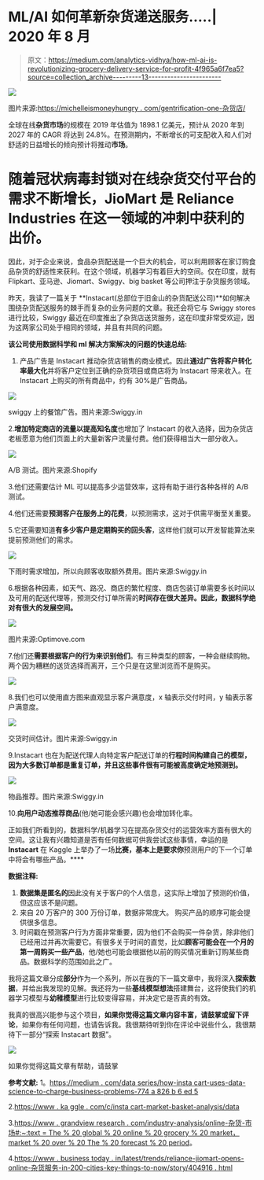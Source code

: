 # ML/AI 如何革新杂货递送服务…..| 2020 年 8 月

> 原文：<https://medium.com/analytics-vidhya/how-ml-ai-is-revolutionizing-grocery-delivery-service-for-profit-4f965a6f7ea5?source=collection_archive---------13----------------------->

![](img/2321d663ef29bcba9576b051576f0930.png)

图片来源:[https://michelleismoneyhungry . com/gentrification-one-杂货店/](https://michelleismoneyhungry.com/gentrification-one-grocery-stores/)

全球在线**杂货市场**的规模在 2019 年估值为 1898.1 亿美元，预计从 2020 年到 2027 年的 CAGR 将达到 24.8%。在预测期内，不断增长的可支配收入和人们对舒适的日益增长的倾向预计将推动**市场**。

# 随着冠状病毒封锁对在线杂货交付平台的需求不断增长，JioMart 是 Reliance Industries 在这一领域的冲刺中获利的出价。

因此，对于企业来说，食品杂货配送是一个巨大的机会，可以利用顾客在家订购食品杂货的舒适性来获利。在这个领域，机器学习有着巨大的空间。仅在印度，就有 Flipkart、亚马逊、Jiomart、Swiggy、big basket 等公司押注于杂货服务领域。

昨天，我读了一篇关于 **Instacart(总部位于旧金山的杂货配送公司)**如何解决围绕杂货配送服务的棘手而复杂的业务问题的文章。我还会将它与 Swiggy stores 进行比较，Swiggy 最近在印度推出了杂货店送货服务，这在印度非常受欢迎，因为这两家公司处于相同的领域，并且有共同的问题。

**该公司使用数据科学和 ml 解决方案解决的问题的快速总结:**

1.  产品广告是 Instacart 推动杂货店销售的商业模式。因此**通过广告将客户转化率最大化**并将客户定位到正确的杂货项目或商店将为 Instacart 带来收入。在 Instacart 上购买的所有商品中，约有 30%是广告商品。

![](img/a57476a7aa4fce76185c25af9e105ce5.png)

swiggy 上的餐馆广告。图片来源:Swiggy.in

2.**增加特定商店的流量以提高知名度**也增加了 Instacart 的收入选择，因为杂货店老板愿意为他们页面上的大量新客户流量付费。他们获得相当大一部分收入。

![](img/3345cb76a2d2b8552d05b9962208b1ca.png)

A/B 测试。图片来源:Shopify

3.他们还需要估计 ML 可以提高多少运营效率，这将有助于进行各种各样的 A/B 测试。

4.他们还需要**预测客户在服务上的花费**，以预测需求，这对于供需平衡至关重要。

5.它还需要知道**有多少客户是定期购买的回头客**，这样他们就可以开发智能算法来提前预测他们的需求。

![](img/d6a26cbe9b7148ff17b06e03bfd22f43.png)

下雨时需求增加，所以向顾客收取额外费用。图片来源:Swiggy.in

6.根据各种因素，如天气、路况、商店的繁忙程度、商店包装订单需要多长时间以及可用的配送代理等，预测交付订单所需的**时间存在很大差异。因此，数据科学绝对有很大的发展空间。**

![](img/b508f584fb024e22a4084d4cc6681898.png)

图片来源:Optimove.com

7.他们还**需要根据客户的行为来识别他们**。有三种类型的顾客，一种会继续购物。两个因为糟糕的送货选择而离开，三个只是在这里浏览而不是购买。

![](img/bae1a34a3595d305a6c06b334be931dc.png)

8.我们也可以使用直方图来直观显示客户满意度，x 轴表示交付时间，y 轴表示客户满意度。

![](img/f03dd40696556265c2a8a67e6866dddf.png)

交货时间估计。图片来源:Swiggy.in

9.Instacart 也在为配送代理人向特定客户配送订单的**行程时间构建自己的模型，因为大多数订单都是重复订单，并且这些事件很有可能被高度确定地预测到。**

![](img/c810fcf88c0c1f408a5320a02a48bc5b.png)

物品推荐。图片来源:Swiggy.in

10.**向用户动态推荐商品**(他/她可能会感兴趣)也会增加转化率。

正如我们所看到的，数据科学/机器学习在提高杂货交付的运营效率方面有很大的空间。这让我有兴趣知道是否有任何数据可供我尝试这些事情，幸运的是 **Instacart** 在 Kaggle 上举办了一场**比赛，基本上是要求你**预测用户的下一个订单中将会有哪些产品。****

**数据注释:**

1.  **数据集是匿名的**因此没有关于客户的个人信息，这实际上增加了预测的价值，但这应该不是问题。
2.  来自 20 万客户的 300 万份订单，数据非常庞大。
    购买产品的顺序可能会提供很多信息。
3.  时间戳在预测客户行为方面非常重要，因为他们不会购买一件杂货，除非他们已经用过并再次需要它。有很多关于时间的直觉，比如**顾客可能会在一个月的第一周购买一些产品**，他/她也可能会根据他以前的购买情况重新订购某些商品。数据科学的范围如此之广。

我将这篇文章分成**部分**作为一个系列，所以在我的下一篇文章中，我将深入**探索数据**，并给出我发现的见解。我还将为一些**基线模型想法**搭建舞台，这将使我们的机器学习模型与**幼稚模型**进行比较变得容易，并决定它是否真的有效。

我真的很高兴能参与这个项目，**如果你觉得这篇文章内容丰富，请鼓掌或留下评论**，如果你有任何问题，也请告诉我。我很期待听到你在评论中说些什么，我很期待下一部分“探索 Instacart 数据”。

![](img/42e65349a777f38f4af4e0bb71ad074e.png)

如果你觉得这篇文章有帮助，请鼓掌

**参考文献:**
1。[https://medium . com/data series/how-insta cart-uses-data-science-to-charge-business-problems-774 a 826 b 6 ed 5](/dataseries/how-instacart-uses-data-science-to-tackle-complex-business-problems-774a826b6ed5)

2.[https://www . ka ggle . com/c/insta cart-market-basket-analysis/data](https://www.kaggle.com/c/instacart-market-basket-analysis/data)

3.[https://www . grandview research . com/industry-analysis/online-杂货-市场#:~:text = The % 20 global % 20 online % 20 grocery % 20 market，market % 20 over % 20 The % 20 forecast % 20 period](https://www.grandviewresearch.com/industry-analysis/online-grocery-market#:~:text=The%20global%20online%20grocery%20market,market%20over%20the%20forecast%20period)。

4.[https://www . business today . in/latest/trends/reliance-jiomart-opens-online-杂货服务-in-200-cities-key-things-to-now/story/404916 . html](https://www.businesstoday.in/latest/trends/reliance-jiomart-opens-online-grocery-service-in-200-cities-key-things-to-now/story/404916.html)